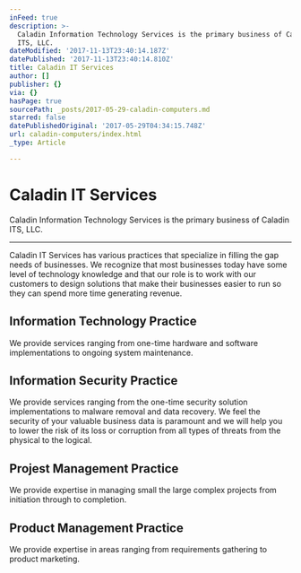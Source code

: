 ```yaml
---
inFeed: true
description: >-
  Caladin Information Technology Services is the primary business of Caladin
  ITS, LLC.
dateModified: '2017-11-13T23:40:14.187Z'
datePublished: '2017-11-13T23:40:14.810Z'
title: Caladin IT Services
author: []
publisher: {}
via: {}
hasPage: true
sourcePath: _posts/2017-05-29-caladin-computers.md
starred: false
datePublishedOriginal: '2017-05-29T04:34:15.748Z'
url: caladin-computers/index.html
_type: Article

---
```

# Caladin IT Services

Caladin Information Technology Services is the primary business of Caladin ITS, LLC.

---

Caladin IT Services has various practices that specialize in filling the gap needs of businesses. We recognize that most businesses today have some level of technology knowledge and that our role is to work with our customers to design solutions that make their businesses easier to run so they can spend more time generating revenue.

## **Information Technology Practice**

We provide services ranging from one-time hardware and software implementations to ongoing system maintenance.

## **Information Security Practice**

We provide services ranging from the one-time security solution implementations to malware removal and data recovery. We feel the security of your valuable business data is paramount and we will help you to lower the risk of its loss or corruption from all types of threats from the physical to the logical.

## **Projest Management Practice**

We provide expertise in managing small the large complex projects from initiation through to completion.

## **Product Management Practice**

We provide expertise in areas ranging from requirements gathering to product marketing.
